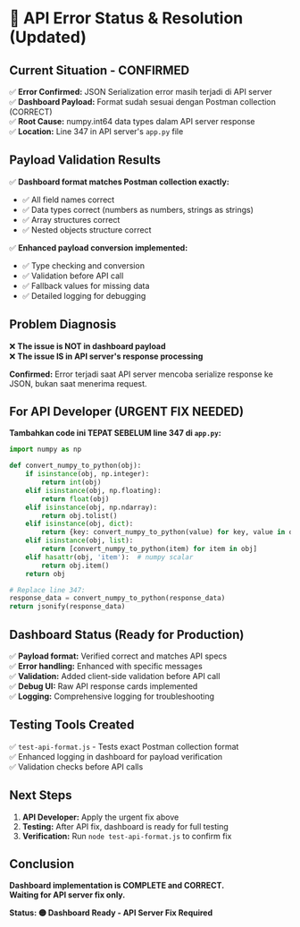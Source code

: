# 🚨 API Error Status & Resolution (Updated)

## Current Situation - CONFIRMED
✅ **Error Confirmed:** JSON Serialization error masih terjadi di API server  
✅ **Dashboard Payload:** Format sudah sesuai dengan Postman collection (CORRECT)  
✅ **Root Cause:** numpy.int64 data types dalam API server response  
✅ **Location:** Line 347 in API server's `app.py` file  

## Payload Validation Results
✅ **Dashboard format matches Postman collection exactly:**
- ✅ All field names correct
- ✅ Data types correct (numbers as numbers, strings as strings)
- ✅ Array structures correct
- ✅ Nested objects structure correct

✅ **Enhanced payload conversion implemented:**
- ✅ Type checking and conversion
- ✅ Validation before API call
- ✅ Fallback values for missing data
- ✅ Detailed logging for debugging

## Problem Diagnosis
❌ **The issue is NOT in dashboard payload**  
❌ **The issue IS in API server's response processing**

**Confirmed:** Error terjadi saat API server mencoba serialize response ke JSON, bukan saat menerima request.

## For API Developer (URGENT FIX NEEDED)
**Tambahkan code ini TEPAT SEBELUM line 347 di `app.py`:**

```python
import numpy as np

def convert_numpy_to_python(obj):
    if isinstance(obj, np.integer):
        return int(obj)
    elif isinstance(obj, np.floating):
        return float(obj)
    elif isinstance(obj, np.ndarray):
        return obj.tolist()
    elif isinstance(obj, dict):
        return {key: convert_numpy_to_python(value) for key, value in obj.items()}
    elif isinstance(obj, list):
        return [convert_numpy_to_python(item) for item in obj]
    elif hasattr(obj, 'item'):  # numpy scalar
        return obj.item()
    return obj

# Replace line 347:
response_data = convert_numpy_to_python(response_data)
return jsonify(response_data)
```

## Dashboard Status (Ready for Production)
✅ **Payload format:** Verified correct and matches API specs  
✅ **Error handling:** Enhanced with specific messages  
✅ **Validation:** Added client-side validation before API call  
✅ **Debug UI:** Raw API response cards implemented  
✅ **Logging:** Comprehensive logging for troubleshooting  

## Testing Tools Created
✅ `test-api-format.js` - Tests exact Postman collection format  
✅ Enhanced logging in dashboard for payload verification  
✅ Validation checks before API calls  

## Next Steps
1. **API Developer:** Apply the urgent fix above
2. **Testing:** After API fix, dashboard is ready for full testing
3. **Verification:** Run `node test-api-format.js` to confirm fix

## Conclusion
**Dashboard implementation is COMPLETE and CORRECT.**  
**Waiting for API server fix only.**

**Status: 🟡 Dashboard Ready - API Server Fix Required**
